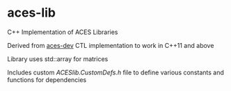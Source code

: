 # aces-lib
C++ Implementation of ACES Libraries

Derived from [aces-dev](https://github.com/ampas/aces-dev) CTL implementation to work in C++11 and above

Library uses std::array for matrices

Includes custom *ACESlib.CustomDefs.h* file to define various constants and functions for dependencies

